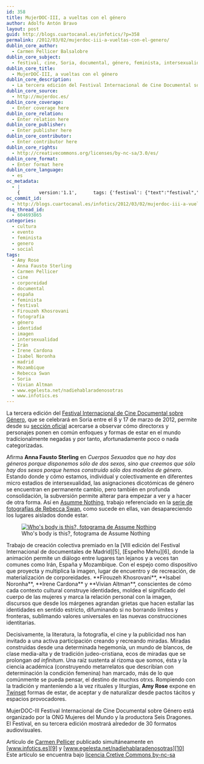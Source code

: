 ```yaml
---
id: 358
title: MujerDOC-III, a vueltas con el género
author: Adolfo Antón Bravo
layout: post
guid: http://blogs.cuartocanal.es/infotics/?p=358
permalink: /2012/03/02/mujerdoc-iii-a-vueltas-con-el-genero/
dublin_core_author:
  - Carmen Pellicer Balsalobre
dublin_core_subject:
  - festival, cine, Soria, documental, género, feminista, intersexualidad, fotografía, identidad, corporeidad, imagen
dublin_core_title:
  - MujerDOC-III, a vueltas con el género
dublin_core_description:
  - La tercera edición del Festival Internacional de Cine Documental sobre Género, que se celebrará en Soria entre el 8 y 17 de marzo de 2012
dublin_core_source:
  - http://mujerdoc.es/
dublin_core_coverage:
  - Enter coverage here
dublin_core_relation:
  - Enter relation here
dublin_core_publisher:
  - Enter publisher here
dublin_core_contributor:
  - Enter contributor here
dublin_core_rights:
  - http://creativecommons.org/licenses/by-nc-sa/3.0/es/
dublin_core_format:
  - Enter format here
dublin_core_language:
  - es
oc_metadata:
  - |
    {		version:'1.1',		tags: {'festival': {"text":"festival","slug":"festival","source":null,"bucketName":"current","bucketPlacement":"auto","_className":"Tag"}, 'cine': {"text":"cine","slug":"cine","source":null,"bucketName":"current","bucketPlacement":"auto","_className":"Tag"}, 'documental': {"text":"documental","slug":"documental","source":null,"bucketName":"current","bucketPlacement":"auto","_className":"Tag"}, 'gnero': {"text":"género","slug":"gnero","source":null,"bucketName":"current","bucketPlacement":"auto","_className":"Tag"}, 'feminista': {"text":"feminista","slug":"feminista","source":null,"bucketName":"current","bucketPlacement":"auto","_className":"Tag"}, 'intersexualidad': {"text":"intersexualidad","slug":"intersexualidad","source":null,"bucketName":"current","bucketPlacement":"auto","_className":"Tag"}, 'fotografa': {"text":"fotografía","slug":"fotografa","source":null,"bucketName":"current","bucketPlacement":"auto","_className":"Tag"}, 'identidad': {"text":"identidad","slug":"identidad","source":null,"bucketName":"current","bucketPlacement":"auto","_className":"Tag"}, 'corporeidad': {"text":"corporeidad","slug":"corporeidad","source":null,"bucketName":"current","bucketPlacement":"auto","_className":"Tag"}, 'imagen': {"text":"imagen","slug":"imagen","source":null,"bucketName":"current","bucketPlacement":"auto","_className":"Tag"}}	}
oc_commit_id:
  - http://blogs.cuartocanal.es/infotics/2012/03/02/mujerdoc-iii-a-vueltas-con-el-genero/1330715667
dsq_thread_id:
  - 604693865
categories:
  - cultura
  - evento
  - feminista
  - genero
  - social
tags:
  - Amy Rose
  - Anna Fausto Sterling
  - Carmen Pellicer
  - cine
  - corporeidad
  - documental
  - españa
  - feminista
  - festival
  - Firouzeh Khosrovani
  - fotografía
  - género
  - identidad
  - imagen
  - intersexualidad
  - Irán
  - Irene Cardona
  - Isabel Noronha
  - madrid
  - Mozambique
  - Rebecca Swan
  - Soria
  - Vivian Altman
  - www.egelesta.net/nadiehablaradenosotras
  - www.infotics.es
---
```

La tercera edición del [Festival Internacional de Cine Documental sobre Género][1], que se celebrará en Soria entre el 8 y 17 de marzo de 2012, permite desde su [sección oficial][2] acercarse a observar cómo directorxs y personajes ponen en común enfoques y formas de estar en el mundo tradicionalmente negadas y por tanto, afortunadamente poco o nada categorizadas.

Afirma **Anna Fausto Sterling** en *Cuerpos Sexuados* que <cite>no hay dos géneros porque disponemos sólo de dos sexos, sino que creemos que sólo hay dos sexos porque hemos construido sólo dos modelos de género</cite>. Estando donde y cómo estamos, individual y colectivamente en diferentes micro estadios de intersexualidad, las asignaciones dicotómicas de género se encuentran en permanente cambio, pero también en profunda consolidación, la subversión permite alterar para empezar a ver y a hacer de otra forma. Así en [Asumme Nothing][3], trabajo referenciado en la [serie de fotografías de Rebecca Swan][4], como sucede en ellas, van desapareciendo los lugares aislados donde estar.  
<figure id="attachment_361" style="width: 610px;" class="wp-caption alignnone"><a href="http://blogs.cuartocanal.es/infotics/2012/03/02/mujerdoc-iii-a-vueltas-con-el-genero/assume-nothing/" rel="attachment wp-att-361"><img src="http://i0.wp.com/blogs.cuartocanal.es/infotics/files/2012/03/assume-nothing.jpg?fit=610%2C300" alt="Who&#039;s body is this?, fotograma de Assume Nothing" title="assume-nothing" class="size-full wp-image-361" data-recalc-dims="1" /></a><figcaption class="wp-caption-text">Who's body is this?, fotograma de Assume Nothing</figcaption></figure>  
Trabajo de creación colectiva premiado en la [VIII edición del Festival Internacional de documentales de Madrid][5], [Espelho Mehu][6], donde la animación permite un diálogo entre lugares tan lejanos y a veces tan comunes como Irán, España y Mozambique. Con el espejo como dispositivo que proyecta y multiplica la imagen, lugar de encuentro y de recreación, de materialización de corporeidades. **Firouzeh Khosrovani**, **Isabel Noronha**, **Irene Cardona** y **Vivian Altman**, conscientes de cómo cada contexto cultural construye identidades, moldea el significado del cuerpo de las mujeres y marca la relación personal con la imagen, discursos que desde los márgenes agrandan grietas que hacen estallar las identidades en sentido estricto, difuminando si no borrando límites y fronteras, sublimando valores universales en las nuevas construcciones identitarias.

Decisivamente, la literatura, la fotografía, el cine y la publicidad nos han invitado a una activa participación creando y recreando miradas. Miradas construidas desde una determinada hegemonía, un mundo de blancos, de clase media-alta y de tradición judeo-cristiana, ecos de miradas que se prolongan *ad infinitum*. Una raíz sustenta al rizoma que somos, ésta y la ciencia académica (construyendo metarrelatos que describían con determinación la condición femenina) han marcado, más de lo que comúnmente se pueda pensar, el destino de muchxs otrxs. Rompiendo con la tradición y manteniendo a la vez rituales y liturgias, **Amy Rose** expone en [Twinset][7] formas de estar, de aceptar y de naturalizar desde pactos tácitos y espacios provocadores. 

MujerDOC-III Festival Internacional de Cine Documental sobre Género está organizado por la ONG Mujeres del Mundo y la productora Seis Dragones. El Festival, en su tercera edición mostrará alrededor de 30 formatos audiovisuales.

Artículo de [Carmen Pellicer][8] publicado simultáneamente en [www.infotics.es][9] y [www.egelesta.net/nadiehablaradenosotras][10]  
Este artículo se encuentra bajo [licencia Cretive Commons by-nc-sa][11]

 [1]: http://mujerdoc.es/
 [2]: http://web.me.com/mujeresdelmundo/Mujerdoc/Seccion_oficial_III.html
 [3]: http://www.rebeccaswan.com/video.htm
 [4]: http://www.rebeccaswan.com/assumenothing.htm
 [5]: http://www.documentamadrid.com/noticia_detalle.php?id=62
 [6]: http://espelho-meu.net/archive/4/2011
 [7]: http://www.quarkfilms.com/film/TWINSET
 [8]: http://egelesta.net/nadiehablaradenosotras
 [9]: http://www.infotics.es
 [10]: http://egelesta.net/nadiehablaradenosotras/2012/03/02/mujerdoc-iii-a-vueltas-con-el-genero/
 [11]: http://creativecommons.org/licenses/by-nc-sa/3.0/es/